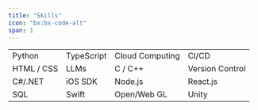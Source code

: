 ```yaml
---
title: "Skills"
icon: "bx:bx-code-alt"
span: 1
---
```

<!-- 
  Skills:
  - Python
  - typeScript
  - Cloud Computing
  - CI/CD
  - HTML / CSS
  - LLMs
  - C / C++
  - Version Control
  - C#/.NET
  - iOS SDK
  - Node.js
  - React.js
  - SQL
  - Swift
  - Open/Web GL
  - Unity
 -->
<table>
  <tr>
    <td>Python</td>
    <td>TypeScript</td>
    <td>Cloud Computing</td>
    <td>CI/CD</td>
  </tr>
  <tr>
    <td>HTML / CSS</td>
    <td>LLMs</td>
    <td>C / C++</td>
    <td>Version Control</td>
  </tr>
  <tr>
    <td>C#/.NET</td>
    <td>iOS SDK</td>
    <td>Node.js</td>
    <td>React.js</td>
  </tr>
  <tr>
    <td>SQL</td>
    <td>Swift</td>
    <td>Open/Web GL</td>
    <td>Unity</td>
  </tr>
</table>